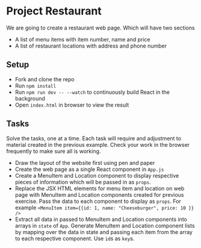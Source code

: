 # Project Restaurant

We are going to create a restaurant web page. Which will have two sections
- A list of menu items with item number, name and price
- A list of restaurant locations with address and phone number

## Setup

- Fork and clone the repo
- Run `npm install`
- Run `npm run dev -- --watch` to continuously build React in the background
- Open `index.html` in browser to view the result

## Tasks

Solve the tasks, one at a time. Each task will require and adjustment to material created in the previous example. Check your work in the browser frequently to make sure all is working.

- Draw the layout of the website first using pen and paper
- Create the web page as a single React component in `App.js`
- Create a MenuItem and Location component to display respective pieces of information which will be passed in as `props`.
- Replace the JSX HTML elements for menu item and location on web page with MenuItem and Location components created for previous exercise. Pass the data to each component to display as `props`. For example `<MenuItem item={{id: 1, name: "Cheeseburger", price: 10 }} />`
- Extract all data in passed to MenuItem and Location components into arrays in `state` of `App`. Generate MenuItem and Location component lists by mapping over the data in state and passing each item from the array to each respective component. Use `id`s as `key`s.
